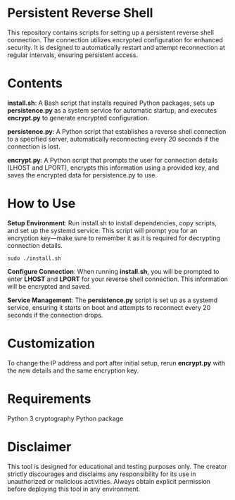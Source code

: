 # Persistent Reverse Shell
This repository contains scripts for setting up a persistent reverse shell connection. The connection utilizes encrypted configuration for enhanced security. It is designed to automatically restart and attempt reconnection at regular intervals, ensuring persistent access.

# Contents
**install.sh**: A Bash script that installs required Python packages, sets up **persistence.py** as a system service for automatic startup, and executes **encrypt.py** to generate encrypted configuration.

**persistence.py**: A Python script that establishes a reverse shell connection to a specified server, automatically reconnecting every 20 seconds if the connection is lost.

**encrypt.py**: A Python script that prompts the user for connection details (LHOST and LPORT), encrypts this information using a provided key, and saves the encrypted data for persistence.py to use.

# How to Use
**Setup Environment**: Run install.sh to install dependencies, copy scripts, and set up the systemd service. This script will prompt you for an encryption key—make sure to remember it as it is required for decrypting connection details.
```
sudo ./install.sh
```

**Configure Connection**: When running **install.sh**, you will be prompted to enter **LHOST** and **LPORT** for your reverse shell connection. This information will be encrypted and saved.

**Service Management**: The **persistence.py** script is set up as a systemd service, ensuring it starts on boot and attempts to reconnect every 20 seconds if the connection drops.

# Customization
To change the IP address and port after initial setup, rerun **encrypt.py** with the new details and the same encryption key.

# Requirements
Python 3
cryptography Python package

# Disclaimer
This tool is designed for educational and testing purposes only. The creator strictly discourages and disclaims any responsibility for its use in unauthorized or malicious activities. Always obtain explicit permission before deploying this tool in any environment.
